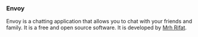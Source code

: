 ### Envoy
Envoy is a chatting application that allows you to chat with your friends and family. It is a free and open source software. It is developed by [Mrh Rifat](https://github.com/mrhrifat).